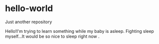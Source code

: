 # hello-world
Just another repository

Hello!I'm trying to learn something while my baby is asleep.
Fighting sleep myself...It would be so nice to sleep right now .
